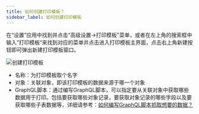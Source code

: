```yaml
---
title: 如何创建打印模板？
sidebar_label: 如何创建打印模板
---
```


在“设置”应用中找到并点击“高级设置->打印模板"菜单，或者在左上角的搜索框中输入”打印模板“来找到对应的菜单并点击进入打印模板主界面，点击右上角新建按钮即可弹出新建打印模板窗口。

![创建打印模板](/assets/help/word_template/word_template.png)

- 名称：为打印模板取个名字
- 对象：关联对象，即该打印模板的数据来源于哪一个对象
- GraphQL脚本：通过编写GraphQL脚本，可以指定要从关联对象中获取哪些数据用于打印。包括要获取哪些对象记录，要获取对象记录的哪些字段以及要获取哪些子表数据等，详细请参考：[如何编写GraphQL脚本抓取想要的数据？](/help/word_template/graphql#如何编写GraphQL脚本抓取想要的数据)
